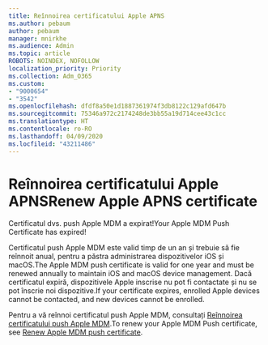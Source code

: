 ```yaml
---
title: Reînnoirea certificatului Apple APNS
ms.author: pebaum
author: pebaum
manager: mnirkhe
ms.audience: Admin
ms.topic: article
ROBOTS: NOINDEX, NOFOLLOW
localization_priority: Priority
ms.collection: Adm_O365
ms.custom:
- "9000654"
- "3542"
ms.openlocfilehash: dfdf8a50e1d1887361974f3db8122c129afd647b
ms.sourcegitcommit: 75346a972c2174248de3bb55a19d714cee43c1cc
ms.translationtype: HT
ms.contentlocale: ro-RO
ms.lasthandoff: 04/09/2020
ms.locfileid: "43211486"
---
```

# <a name="renew-apple-apns-certificate"></a><span data-ttu-id="fd39e-102">Reînnoirea certificatului Apple APNS</span><span class="sxs-lookup"><span data-stu-id="fd39e-102">Renew Apple APNS certificate</span></span>

<span data-ttu-id="fd39e-103">Certificatul dvs. push Apple MDM a expirat!</span><span class="sxs-lookup"><span data-stu-id="fd39e-103">Your Apple MDM Push Certificate has expired!</span></span>

<span data-ttu-id="fd39e-104">Certificatul push Apple MDM este valid timp de un an și trebuie să fie reînnoit anual, pentru a păstra administrarea dispozitivelor iOS și macOS.</span><span class="sxs-lookup"><span data-stu-id="fd39e-104">The Apple MDM push certificate is valid for one year and must be renewed annually to maintain iOS and macOS device management.</span></span> <span data-ttu-id="fd39e-105">Dacă certificatul expiră, dispozitivele Apple inscrise nu pot fi contactate și nu se pot înscrie noi dispozitive.</span><span class="sxs-lookup"><span data-stu-id="fd39e-105">If your certificate expires, enrolled Apple devices cannot be contacted, and new devices cannot be enrolled.</span></span>

<span data-ttu-id="fd39e-106">Pentru a vă reînnoi certificatul push Apple MDM, consultați [Reînnoirea certificatului push Apple MDM](https://docs.microsoft.com/intune/enrollment/apple-mdm-push-certificate-get#renew-apple-mdm-push-certificate).</span><span class="sxs-lookup"><span data-stu-id="fd39e-106">To renew your Apple MDM Push certificate, see [Renew Apple MDM push certificate](https://docs.microsoft.com/intune/enrollment/apple-mdm-push-certificate-get#renew-apple-mdm-push-certificate).</span></span>
